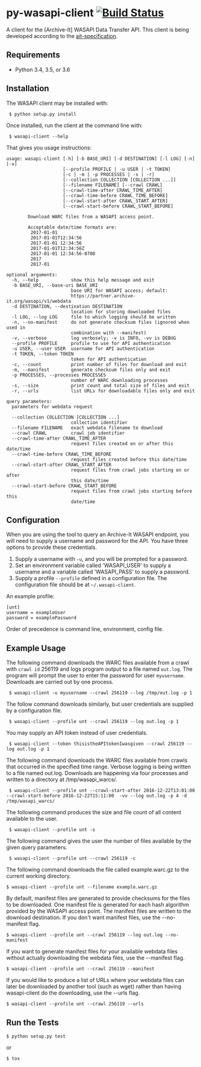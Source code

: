 # py-wasapi-client [![Build Status](https://travis-ci.org/unt-libraries/py-wasapi-client.svg)](https://travis-ci.org/unt-libraries/py-wasapi-client)
A client for the [Archive-It] WASAPI Data Transfer API. This client
is being developed according to the [ait-specification](https://github.com/WASAPI-Community/data-transfer-apis/tree/master/ait-specification).

## Requirements

* Python 3.4, 3.5, or 3.6

## Installation

The WASAPI client may be installed with:

```
 $ python setup.py install
```

Once installed, run the client at the command line with:

```
 $ wasapi-client --help
```

That gives you usage instructions:

```
usage: wasapi-client [-h] [-b BASE_URI] [-d DESTINATION] [-l LOG] [-n] [-v]
                     [--profile PROFILE | -u USER | -t TOKEN]
                     [-c | -m | -p PROCESSES | -s | -r]
                     [--collection COLLECTION [COLLECTION ...]]
                     [--filename FILENAME] [--crawl CRAWL]
                     [--crawl-time-after CRAWL_TIME_AFTER]
                     [--crawl-time-before CRAWL_TIME_BEFORE]
                     [--crawl-start-after CRAWL_START_AFTER]
                     [--crawl-start-before CRAWL_START_BEFORE]

        Download WARC files from a WASAPI access point.

        Acceptable date/time formats are:
         2017-01-01
         2017-01-01T12:34:56
         2017-01-01 12:34:56
         2017-01-01T12:34:56Z
         2017-01-01 12:34:56-0700
         2017
         2017-01

optional arguments:
  -h, --help            show this help message and exit
  -b BASE_URI, --base-uri BASE_URI
                        base URI for WASAPI access; default:
                        https://partner.archive-it.org/wasapi/v1/webdata
  -d DESTINATION, --destination DESTINATION
                        location for storing downloaded files
  -l LOG, --log LOG     file to which logging should be written
  -n, --no-manifest     do not generate checksum files (ignored when used in
                        combination with --manifest)
  -v, --verbose         log verbosely; -v is INFO, -vv is DEBUG
  --profile PROFILE     profile to use for API authentication
  -u USER, --user USER  username for API authentication
  -t TOKEN, --token TOKEN
                        token for API authentication
  -c, --count           print number of files for download and exit
  -m, --manifest        generate checksum files only and exit
  -p PROCESSES, --processes PROCESSES
                        number of WARC downloading processes
  -s, --size            print count and total size of files and exit
  -r, --urls            list URLs for downloadable files only and exit

query parameters:
  parameters for webdata request

  --collection COLLECTION [COLLECTION ...]
                        collection identifier
  --filename FILENAME   exact webdata filename to download
  --crawl CRAWL         crawl job identifier
  --crawl-time-after CRAWL_TIME_AFTER
                        request files created on or after this date/time
  --crawl-time-before CRAWL_TIME_BEFORE
                        request files created before this date/time
  --crawl-start-after CRAWL_START_AFTER
                        request files from crawl jobs starting on or after
                        this date/time
  --crawl-start-before CRAWL_START_BEFORE
                        request files from crawl jobs starting before this
                        date/time
```

## Configuration

When you are using the tool to query an Archive-It WASAPI endpoint,
you will need to supply a username and password for the API. You have
three options to provide these credentials.

1. Supply a username with `-u`, and you will be prompted for a password.
2. Set an environment variable called 'WASAPI_USER' to supply a username
and a variable called 'WASAPI_PASS' to supply a password.
3. Supply a profile `--profile` defined in a configuration
file. The configuration file should be at `~/.wasapi-client`.

An example profile:

```
[unt]
username = exampleUser
password = examplePassword
```

Order of precedence is command line, environment, config file.

## Example Usage

The following command downloads the WARC files available from a crawl
with `crawl id` 256119 and logs program output to a file named
`out.log`. The program will prompt the user to enter the password for
user `myusername`. Downloads are carried out by one process.

```
 $ wasapi-client -u myusername --crawl 256119 --log /tmp/out.log -p 1
```

The follow command downloads similarly, but user credentials are
supplied by a configuration file.

```
 $ wasapi-client --profile unt --crawl 256119 --log out.log -p 1
```

You may supply an API token instead of user credentials.

```
 $ wasapi-client --token thisistheAPItokenIwasgiven --crawl 256119 --log out.log -p 1
```

The following command downloads the WARC files available from crawls
that occurred in the specified time range. Verbose logging is being
written to a file named out.log. Downloads are happening via four
processes and written to a directory at /tmp/wasapi_warcs/.

```
 $ wasapi-client --profile unt --crawl-start-after 2016-12-22T13:01:00 --crawl-start-before 2016-12-22T15:11:00  -vv --log out.log -p 4 -d /tmp/wasapi_warcs/

```

The following command produces the size and file count of all content
available to the user.

```
 $ wasapi-client --profile unt -s 
```

The following command gives the user the number of files available by
the given query parameters.

```
 $ wasapi-client --profile unt --crawl 256119 -c 
```

The following command downloads the file called example.warc.gz to
the current working directory.

```
$ wasapi-client --profile unt --filename example.warc.gz
```

By default, manifest files are generated to provide checksums for the
files to be downloaded. One manifest file is generated for each hash algorithm
provided by the WASAPI access point. The manifest files are written to the
download destination. If you don't want manifest files, use the --no-manifest
flag.

```
$ wasapi-client --profile unt --crawl 256119 --log out.log --no-manifest
```

If you want to generate manifest files for your available webdata files
without actually downloading the webdata files, use the --manifest flag.

```
$ wasapi-client --profile unt --crawl 256119 --manifest
```

If you would like to produce a list of URLs where your webdata files can
later be downloaded by another tool (such as wget) rather than having
wasapi-client do the downloading, use the --urls flag.

```
$ wasapi-client --profile unt --crawl 256119 --urls
```

## Run the Tests

```
$ python setup.py test
```

or

```
$ tox
```
